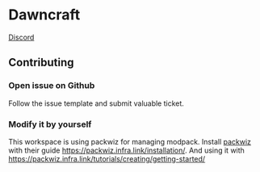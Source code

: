 # Dawncraft

[Discord](https://discord.gg/7CxcQ3rQtw)

## Contributing

### Open issue on Github

Follow the issue template and submit valuable ticket.

### Modify it by yourself

This workspace is using packwiz for managing modpack.
Install [packwiz](https://packwiz.infra.link/) with their guide <https://packwiz.infra.link/installation/>.
And using it with <https://packwiz.infra.link/tutorials/creating/getting-started/>
